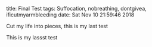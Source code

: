 title: Final Test
tags: Suffocation, nobreathing, dontgivea, ificutmyarmbleeding
date: Sat Nov 10 21:59:46 2018

Cut my life into pieces, this is my last test

This is my lassst test